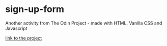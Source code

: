 # sign-up-form

Another activity from The Odin Project - made with HTML, Vanilla CSS and Javascript

[link to the project](https://nm1008.github.io/sign-up-form/)